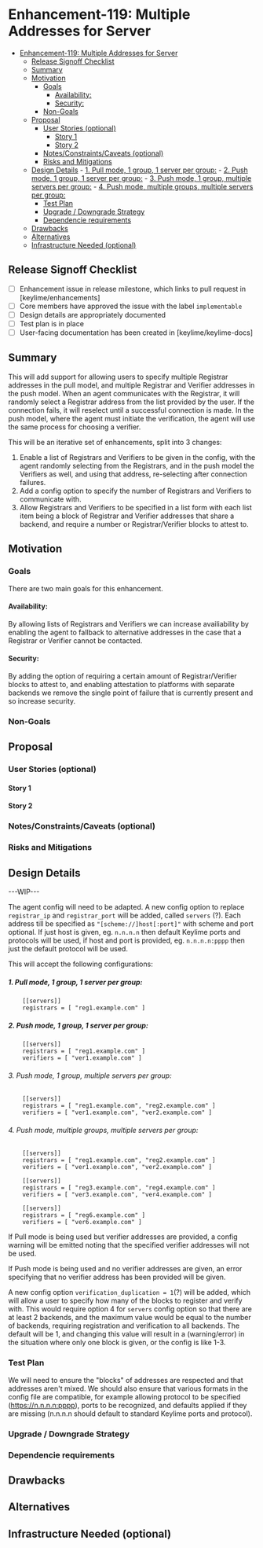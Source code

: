 <!--
**Note:** When your enhancement is complete, all of these comment blocks should be removed.

To get started with this template:

- [ ] **Create an issue in keylime/enhancements**
  When filing an enhancement tracking issue, please ensure to complete all
  fields in that template.  One of the fields asks for a link to the enhancement.  You
  can leave that blank until this enhancement is made a pull request, and then
  go back to the enhancement and add the link.
- [ ] **Make a copy of this template.**
 name it `NNNN-short-descriptive-title`, where `NNNN` is the issue number (with no
  leading-zero padding) assigned to your enhancement above.
- [ ] **Fill out this file as best you can.**
  At minimum, you should fill in the "Summary", and "Motivation" sections.
  These should be easy if you've preflighted the idea of the enhancement with the
  appropriate SIG(s).
- [ ] **Merge early and iterate.**
  Avoid getting hung up on specific details and instead aim to get the goals of
  the enhancement clarified and merged quickly.  The best way to do this is to just
  start with the high-level sections and fill out details incrementally in
  subsequent PRs.
-->
# Enhancement-119: Multiple Addresses for Server

<!--
This is the title of your enhancement.  Keep it short, simple, and descriptive.  A good
title can help communicate what the enhancement is and should be considered as part of
any review.
-->

<!--
A table of contents is helpful for quickly jumping to sections of a enhancement and for
highlighting any additional information provided beyond the standard enhancement
template.
-->

<!-- toc -->
- [Enhancement-119: Multiple Addresses for Server](#enhancement-119-multiple-addresses-for-server)
  - [Release Signoff Checklist](#release-signoff-checklist)
  - [Summary](#summary)
  - [Motivation](#motivation)
    - [Goals](#goals)
      - [Availability:](#availability)
      - [Security:](#security)
    - [Non-Goals](#non-goals)
  - [Proposal](#proposal)
    - [User Stories (optional)](#user-stories-optional)
      - [Story 1](#story-1)
      - [Story 2](#story-2)
    - [Notes/Constraints/Caveats (optional)](#notesconstraintscaveats-optional)
    - [Risks and Mitigations](#risks-and-mitigations)
  - [Design Details](#design-details)
        - [1. Pull mode, 1 group, 1 server per group:](#1-pull-mode-1-group-1-server-per-group)
        - [2. Push mode, 1 group, 1 server per group:](#2-push-mode-1-group-1-server-per-group)
          - [3. Push mode, 1 group, multiple servers per group:](#3-push-mode-1-group-multiple-servers-per-group)
          - [4. Push mode, multiple groups, multiple servers per group:](#4-push-mode-multiple-groups-multiple-servers-per-group)
    - [Test Plan](#test-plan)
    - [Upgrade / Downgrade Strategy](#upgrade--downgrade-strategy)
    - [Dependencie requirements](#dependencie-requirements)
  - [Drawbacks](#drawbacks)
  - [Alternatives](#alternatives)
  - [Infrastructure Needed (optional)](#infrastructure-needed-optional)
<!-- /toc -->

## Release Signoff Checklist

<!--
**ACTION REQUIRED:** In order to merge code into a release, there must be an
issue in [keylime/enhancements] referencing this enhancement and targeting a release**.

For enhancements that make changes to code or processes/procedures in core
Keylime i.e., [keylime/keylime], we require the following Release
Signoff checklist to be completed.

Check these off as they are completed for the Release Team to track. These
checklist items _must_ be updated for the enhancement to be released.
-->

- [ ] Enhancement issue in release milestone, which links to pull request in [keylime/enhancements]
- [ ] Core members have approved the issue with the label `implementable`
- [ ] Design details are appropriately documented
- [ ] Test plan is in place
- [ ] User-facing documentation has been created in [keylime/keylime-docs]

<!--
**Note:** This checklist is iterative and should be reviewed and updated every time this enhancement is being considered for a milestone.
-->

## Summary

<!--
This section is incredibly important for producing high quality user-focused
documentation such as release notes or a development roadmap.  It should be
possible to collect this information before implementation begins in order to
avoid requiring implementers to split their attention between writing release
notes and implementing the feature itself. Reviewers
should help to ensure that the tone and content of the `Summary` section is
useful for a wide audience.

A good summary is probably at least a paragraph in length.
-->

This will add support for allowing users to specify multiple Registrar addresses in the pull model, and multiple Registrar and Verifier addresses in the push model. When an agent communicates with the Registrar, it will randomly select a Registrar address from the list provided by the user. If the connection fails, it will reselect until a successful connection is made. In the push model, where the agent must initiate the verification, the agent will use the same process for choosing a verifier.

This will be an iterative set of enhancements, split into 3 changes:
1. Enable a list of Registrars and Verifiers to be given in the config, with the agent randomly selecting from the Registrars, and in the push model the Verifiers as well, and using that address, re-selecting after connection failures.
2. Add a config option to specify the number of Registrars and Verifiers to communicate with.
3. Allow Registrars and Verifiers to be specified in a list form with each list item being a block of Registrar and Verifier addresses that share a backend, and require a number or Registrar/Verifier blocks to attest to.

## Motivation

<!--
This section is for explicitly listing the motivation, goals and non-goals of
this enhancement.  Describe why the change is important and the benefits to users.
-->

### Goals

<!--
List the specific goals of the enhancement.  What is it trying to achieve?  How will we
know that this has succeeded?
-->
There are two main goals for this enhancement.
#### Availability: 
By allowing lists of Registrars and Verifiers we can increase availiability by enabling the agent to fallback to alternative addresses in the case that a Registrar or Verifier cannot be contacted.

#### Security:
By adding the option of requiring a certain amount of Registrar/Verifier blocks to attest to, and enabling attestation to platforms with separate backends we remove the single point of failure that is currently present and so increase security.

### Non-Goals

<!--
What is out of scope for this enhancement?  Listing non-goals helps to focus discussion
and make progress.
-->

## Proposal

<!--
This is where we get down to the specifics of what the proposal actually is.
This should have enough detail that reviewers can understand exactly what
you're proposing, but should not include things like API designs or
implementation.  The "Design Details" section below is for the real
nitty-gritty.
-->

### User Stories (optional)

<!--
Detail the things that people will be able to do if this enhancement is implemented.
Include as much detail as possible so that people can understand the "how" of
the system.  The goal here is to make this feel real for users without getting
bogged down.
-->

#### Story 1

#### Story 2

### Notes/Constraints/Caveats (optional)

<!--
What are the caveats to the proposal?
What are some important details that didn't come across above.
Go in to as much detail as necessary here.
This might be a good place to talk about core concepts and how they relate.
-->

### Risks and Mitigations

<!--
What are the risks of this proposal and how do we mitigate.  Think broadly.
For example, consider both security and how this will impact the larger
enhancement ecosystem.

How will security be reviewed and by whom?
-->

## Design Details

<!--
This section should contain enough information that the specifics of your
change are understandable.  This may include API specs (though not always
required) or even code snippets.  If there's any ambiguity about HOW your
proposal will be implemented, this is the place to discuss them.
-->
---WIP---

The agent config will need to be adapted. 
A new config option to replace `registrar_ip` and `registrar_port` will be added, called `servers` (?). Each address till be specified as `"[scheme://]host[:port]"` with scheme and port optional. If just host is given, eg. `n.n.n.n` then default Keylime ports and protocols will be used, if host and port is provided, eg. `n.n.n.n:pppp` then just the default protocol will be used.

This will accept the following configurations:
##### 1. Pull mode, 1 group, 1 server per group:

        [[servers]]
        registrars = [ "reg1.example.com" ]

##### 2. Push mode, 1 group, 1 server per group:

        [[servers]]
        registrars = [ "reg1.example.com" ]
        verifiers = [ "ver1.example.com" ]

###### 3. Push mode, 1 group, multiple servers per group:

        [[servers]]
        registrars = [ "reg1.example.com", "reg2.example.com" ]
        verifiers = [ "ver1.example.com", "ver2.example.com" ]

###### 4. Push mode, multiple groups, multiple servers per group:

        [[servers]]
        registrars = [ "reg1.example.com", "reg2.example.com" ]
        verifiers = [ "ver1.example.com", "ver2.example.com" ]

        [[servers]]
        registrars = [ "reg3.example.com", "reg4.example.com" ]
        verifiers = [ "ver3.example.com", "ver4.example.com" ]

        [[servers]]
        registrars = [ "reg6.example.com" ]
        verifiers = [ "ver6.example.com" ]

If Pull mode is being used but verifier addresses are provided, a config warning will be emitted noting that the specified verifier addresses will not be used.

If Push mode is being used and no verifier addresses are given, an error specifying that no verifier address has been provided will be given.

A new config option `verification_duplication = 1`(?) will be added, which will allow a user to specify how many of the blocks to register and verify with. This would require option 4 for `servers` config option so that there are at least 2 backends, and the maximum value would be equal to the number of backends, requiring registration and verification to all backends. The default will be 1, and changing this value will result in a (warning/error) in the situation where only one block is given, or the config is like 1-3.

### Test Plan

<!--
**Note:** *Not required until targeted at a release.*

Consider the following in developing a test plan for this enhancement:
- Will there be e2e and integration tests, in addition to unit tests?
- How will it be tested in isolation vs with other components?

No need to outline all of the test cases, just the general strategy.  Anything
that would count as tricky in the implementation and anything particularly
challenging to test should be called out.

All code is expected to have adequate tests (eventually with coverage
expectations).
-->
We will need to ensure the "blocks" of addresses are respected and that addresses aren't mixed. We should also ensure that various formats in the config file are compatible, for example allowing protocol to be specified (https://n.n.n.n:pppp), ports to be recognized, and defaults applied if they are missing (n.n.n.n should default to standard Keylime ports and protocol).

### Upgrade / Downgrade Strategy

<!--
If applicable, how will the component be upgraded and downgraded? Make sure
this is in the test plan.

Consider the following in developing an upgrade/downgrade strategy for this enhancement
-->

### Dependencie requirements

<!--
If your new change requires new dependencies, please outline and demonstrate that your selected dependency 
is well maintained and packaged in Keylime's supported Operating Systems (currently Debian Stable
and as of time writing Fedora 32/33). 

During code implementation you will also be expected to add the package to CI , the keylime ansible role and 
keylimes main installer (`keylime/installers.sh`).

If the package is not available in the supported Operated systems, the PR will not be merged into master. 

Adding the package in `requirements.txt` is not sufficent for master which is where we tag releases from. 

You may however be able to work within an experimental branch until a package is made available. If this is
the case, please outline it in this enhancement.

-->

## Drawbacks

<!--
Why should this enhancement _not_ be implemented?
-->

## Alternatives

<!--
What other approaches did you consider and why did you rule them out?  These do
not need to be as detailed as the proposal, but should include enough
information to express the idea and why it was not acceptable.
-->

## Infrastructure Needed (optional)

<!--
Use this section if you need things infrastructure related specific to your enhancement.  Examples include a
new subproject, repos requested, github webhook, changes to CI (travis).
-->
